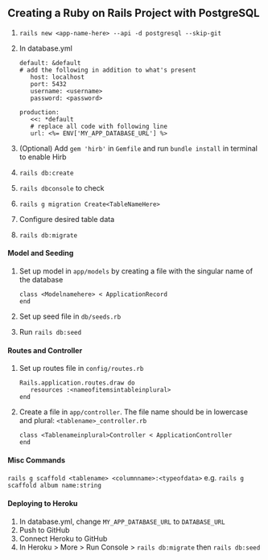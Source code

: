 ## Creating a Ruby on Rails Project with PostgreSQL

1. `rails new <app-name-here> --api -d postgresql --skip-git`
1. In database.yml

   ```
   default: &default
   # add the following in addition to what's present
      host: localhost
      port: 5432
      username: <username>
      password: <password>

   production:
      <<: *default
      # replace all code with following line
      url: <%= ENV['MY_APP_DATABASE_URL'] %>
   ```

1. (Optional) Add `gem 'hirb'` in `Gemfile` and run `bundle install` in terminal to enable Hirb
1. `rails db:create`
1. `rails dbconsole` to check
1. `rails g migration Create<TableNameHere>`
1. Configure desired table data
1. `rails db:migrate`

#### Model and Seeding

1. Set up model in `app/models` by creating a file with the singular name of the database

   ```
   class <Modelnamehere> < ApplicationRecord
   end
   ```

1. Set up seed file in `db/seeds.rb`
1. Run `rails db:seed`

#### Routes and Controller

1. Set up routes file in `config/routes.rb`

   ```
   Rails.application.routes.draw do
      resources :<nameofitemsintableinplural>
   end
   ```

1. Create a file in `app/controller`. The file name should be in lowercase and plural: `<tablename>_controller.rb`

   ```
   class <Tablenameinplural>Controller < ApplicationController
   end
   ```

#### Misc Commands

`rails g scaffold <tablename> <columnname>:<typeofdata>` e.g. `rails g scaffold album name:string`

#### Deploying to Heroku

1. In database.yml, change `MY_APP_DATABASE_URL` to `DATABASE_URL`
2. Push to GitHub
3. Connect Heroku to GitHub
4. In Heroku > More > Run Console > `rails db:migrate` then `rails db:seed`
